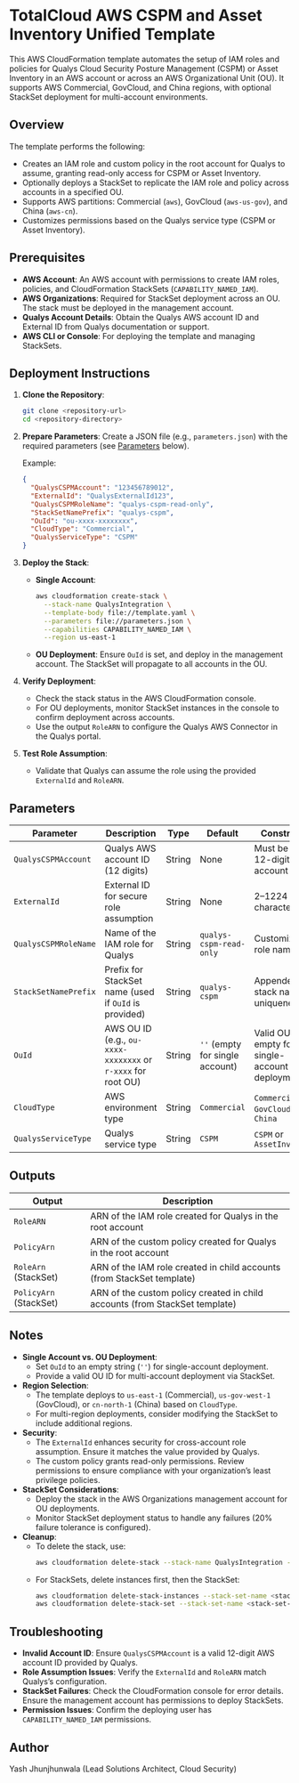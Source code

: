 # TotalCloud AWS CSPM and Asset Inventory Unified Template

This AWS CloudFormation template automates the setup of IAM roles and policies for Qualys Cloud Security Posture Management (CSPM) or Asset Inventory in an AWS account or across an AWS Organizational Unit (OU). It supports AWS Commercial, GovCloud, and China regions, with optional StackSet deployment for multi-account environments.

## Overview

The template performs the following:
- Creates an IAM role and custom policy in the root account for Qualys to assume, granting read-only access for CSPM or Asset Inventory.
- Optionally deploys a StackSet to replicate the IAM role and policy across accounts in a specified OU.
- Supports AWS partitions: Commercial (`aws`), GovCloud (`aws-us-gov`), and China (`aws-cn`).
- Customizes permissions based on the Qualys service type (CSPM or Asset Inventory).

## Prerequisites

- **AWS Account**: An AWS account with permissions to create IAM roles, policies, and CloudFormation StackSets (`CAPABILITY_NAMED_IAM`).
- **AWS Organizations**: Required for StackSet deployment across an OU. The stack must be deployed in the management account.
- **Qualys Account Details**: Obtain the Qualys AWS account ID and External ID from Qualys documentation or support.
- **AWS CLI or Console**: For deploying the template and managing StackSets.

## Deployment Instructions

1. **Clone the Repository**:
   ```bash
   git clone <repository-url>
   cd <repository-directory>
   ```

2. **Prepare Parameters**:
   Create a JSON file (e.g., `parameters.json`) with the required parameters (see [Parameters](#parameters) below).

   Example:
   ```json
   {
     "QualysCSPMAccount": "123456789012",
     "ExternalId": "QualysExternalId123",
     "QualysCSPMRoleName": "qualys-cspm-read-only",
     "StackSetNamePrefix": "qualys-cspm",
     "OuId": "ou-xxxx-xxxxxxxx",
     "CloudType": "Commercial",
     "QualysServiceType": "CSPM"
   }
   ```

3. **Deploy the Stack**:
   - **Single Account**:
     ```bash
     aws cloudformation create-stack \
       --stack-name QualysIntegration \
       --template-body file://template.yaml \
       --parameters file://parameters.json \
       --capabilities CAPABILITY_NAMED_IAM \
       --region us-east-1
     ```
   - **OU Deployment**:
     Ensure `OuId` is set, and deploy in the management account. The StackSet will propagate to all accounts in the OU.

4. **Verify Deployment**:
   - Check the stack status in the AWS CloudFormation console.
   - For OU deployments, monitor StackSet instances in the console to confirm deployment across accounts.
   - Use the output `RoleARN` to configure the Qualys AWS Connector in the Qualys portal.

5. **Test Role Assumption**:
   - Validate that Qualys can assume the role using the provided `ExternalId` and `RoleARN`.

## Parameters

| Parameter              | Description                                                                 | Type   | Default                     | Constraints                                                                 |
|------------------------|-----------------------------------------------------------------------------|--------|-----------------------------|-----------------------------------------------------------------------------|
| `QualysCSPMAccount`    | Qualys AWS account ID (12 digits)                                           | String | None                        | Must be a valid 12-digit AWS account ID                                     |
| `ExternalId`           | External ID for secure role assumption                                      | String | None                        | 2–1224 characters                                                          |
| `QualysCSPMRoleName`   | Name of the IAM role for Qualys                                            | String | `qualys-cspm-read-only`     | Customizable role name                                                     |
| `StackSetNamePrefix`   | Prefix for StackSet name (used if `OuId` is provided)                      | String | `qualys-cspm`               | Appended with stack name for uniqueness                                     |
| `OuId`                 | AWS OU ID (e.g., `ou-xxxx-xxxxxxxx` or `r-xxxx` for root OU)               | String | `''` (empty for single account) | Valid OU ID or empty for single-account deployment                         |
| `CloudType`            | AWS environment type                                                       | String | `Commercial`                | `Commercial`, `GovCloud`, or `China`                                       |
| `QualysServiceType`    | Qualys service type                                                        | String | `CSPM`                      | `CSPM` or `AssetInventory`                                                 |

## Outputs

| Output         | Description                                                                 |
|----------------|-----------------------------------------------------------------------------|
| `RoleARN`      | ARN of the IAM role created for Qualys in the root account                   |
| `PolicyArn`    | ARN of the custom policy created for Qualys in the root account              |
| `RoleArn` (StackSet) | ARN of the IAM role created in child accounts (from StackSet template) |
| `PolicyArn` (StackSet) | ARN of the custom policy created in child accounts (from StackSet template) |

## Notes

- **Single Account vs. OU Deployment**:
  - Set `OuId` to an empty string (`''`) for single-account deployment.
  - Provide a valid OU ID for multi-account deployment via StackSet.
- **Region Selection**:
  - The template deploys to `us-east-1` (Commercial), `us-gov-west-1` (GovCloud), or `cn-north-1` (China) based on `CloudType`.
  - For multi-region deployments, consider modifying the StackSet to include additional regions.
- **Security**:
  - The `ExternalId` enhances security for cross-account role assumption. Ensure it matches the value provided by Qualys.
  - The custom policy grants read-only permissions. Review permissions to ensure compliance with your organization’s least privilege policies.
- **StackSet Considerations**:
  - Deploy the stack in the AWS Organizations management account for OU deployments.
  - Monitor StackSet deployment status to handle any failures (20% failure tolerance is configured).
- **Cleanup**:
  - To delete the stack, use:
    ```bash
    aws cloudformation delete-stack --stack-name QualysIntegration --region us-east-1
    ```
  - For StackSets, delete instances first, then the StackSet:
    ```bash
    aws cloudformation delete-stack-instances --stack-set-name <stack-set-name> --regions us-east-1 --accounts <account-ids>
    aws cloudformation delete-stack-set --stack-set-name <stack-set-name>
    ```

## Troubleshooting

- **Invalid Account ID**: Ensure `QualysCSPMAccount` is a valid 12-digit AWS account ID provided by Qualys.
- **Role Assumption Issues**: Verify the `ExternalId` and `RoleARN` match Qualys’s configuration.
- **StackSet Failures**: Check the CloudFormation console for error details. Ensure the management account has permissions to deploy StackSets.
- **Permission Issues**: Confirm the deploying user has `CAPABILITY_NAMED_IAM` permissions.

## Author
Yash Jhunjhunwala (Lead Solutions Architect, Cloud Security)
